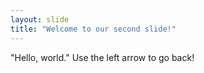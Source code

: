 ```yaml
---
layout: slide
title: "Welcome to our second slide!"
---
```

"Hello, world."
Use the left arrow to go back!
